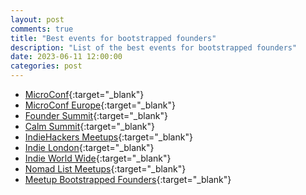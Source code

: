 ```yaml
---
layout: post
comments: true
title: "Best events for bootstrapped founders"
description: "List of the best events for bootstrapped founders"
date: 2023-06-11 12:00:00
categories: post
---
```


- [MicroConf](https://microconf.com/){:target="\_blank"}
- [MicroConf Europe](https://microconf.com/europe){:target="\_blank"}
- [Founder Summit](https://foundersummit.co/){:target="\_blank"}
- [Calm Summit](https://calmsummit.com/){:target="\_blank"}
- [IndieHackers Meetups](https://www.indiehackers.com/meetups){:target="\_blank"}
- [Indie London](https://www.meetup.com/Indie-London/){:target="\_blank"}
- [Indie World Wide](https://indieworldwide.com/calendar){:target="\_blank"}
- [Nomad List Meetups](https://nomadlist.com/meetups){:target="\_blank"}
- [Meetup Bootstrapped Founders](https://www.meetup.com/topics/bootstrapped-startups/){:target="\_blank"}
